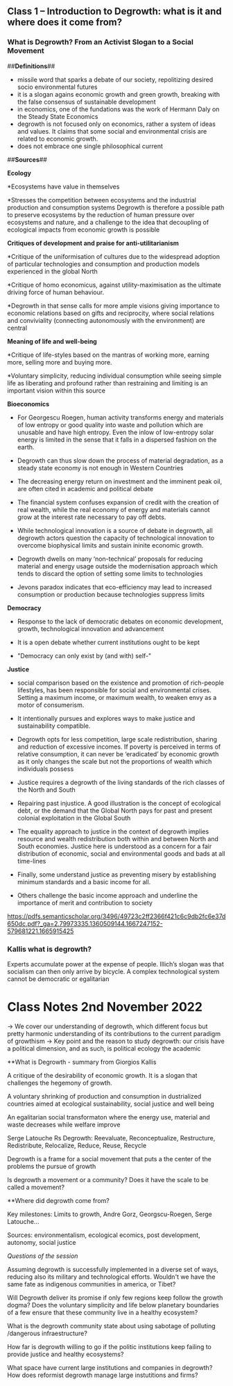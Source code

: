 ## Class 1 – Introduction to Degrowth: what is it and where does it come from?

### What is Degrowth? From an Activist Slogan to a Social Movement

##**Definitions**##

* missile word that sparks a debate of our society, repolitizing desired socio environmental futures
* it is a slogan agains economic growth and green growth, breaking with the false consensus of sustainable development
* in economics, one of the fundations was the work of Hermann Daly on the Steady State Economics
* degrowth is not focused only on economics, rather a system of ideas and values. It claims that some social and environmental crisis are related to economic growth.
* does not embrace one single philosophical current

##**Sources**##


**Ecology**

*Ecosystems have value in themselves

*Stresses the competition between ecosystems and the industrial production and consumption systems
Degrowth is therefore a possible path to preserve ecosystems by the reduction of human pressure over ecosystems and
nature, and a challenge to the idea that decoupling of ecological impacts from economic growth is possible



**Critiques of development and praise for anti-utilitarianism**

*Critique of the uniformisation of cultures due to the widespread adoption of particular technologies and consumption and production models experienced in the global North

*Critique of homo economicus, against utility-maximisation as the ultimate driving force of human behaviour.

*Degrowth in that sense calls for more ample visions giving importance to economic relations based on gifts and reciprocity, where social relations and conviviality (connecting autonomously with the environment) are central

**Meaning of life and well-being**

*Critique of life-styles based on the mantras of working more, earning more, selling more and buying more.

*Voluntary simplicity, reducing individual consumption while seeing simple life as liberating and profound rather than restraining and limiting is an important vision within this source

**Bioeconomics**

* For Georgescu Roegen, human activity transforms energy and materials of low entropy or good quality into waste and pollution which are unusable and have high entropy. Even the inlow of low-entropy solar energy is limited in the
sense that it falls in a dispersed fashion on the earth. 

* Degrowth can thus slow down the process of material degradation, as a steady state economy is not enough in Western Countries

* The decreasing energy return on investment and the imminent peak oil, are often cited in academic and political debate

* The financial system confuses expansion of credit with the creation of real wealth, while the real economy of
energy and materials cannot grow at the interest rate necessary to pay off debts.

* While technological innovation is a source of debate in degrowth, all degrowth actors question the capacity of technological innovation to overcome biophysical limits and sustain ininite economic growth.

* Degrowth dwells on many ‘non-technical’ proposals for reducing material and energy usage outside the modernisation approach which tends to discard the option of setting some limits to technologies

* Jevons paradox indicates that eco-efficiency may lead to increased consumption or production because technologies suppress limits

**Democracy**

* Response to the lack of democratic debates on economic development, growth, technological innovation and advancement

* It is a open debate whether current institutions ought to be kept

* "Democracy can only exist by (and with) self-"

**Justice**

* social comparison based on the existence and promotion of rich-people lifestyles, has been responsible for social and environmental crises. Setting a maximum income, or maximum wealth, to weaken envy as a motor of consumerism.

* It intentionally pursues and explores ways to make justice and sustainability compatible.

* Degrowth opts for less competition, large scale redistribution, sharing and reduction of excessive incomes. If poverty is perceived in terms of relative consumption, it can never be ‘eradicated’ by economic growth as it only changes the scale but not the proportions of wealth which individuals possess

* Justice requires a degrowth of the living standards of the rich classes of the North and South

* Repairing past injustice. A good illustration is the concept of ecological debt, or the demand that the Global North pays for past and present colonial exploitation in the Global South

* The equality approach to justice in the context of degrowth implies resource and wealth redistribution both within and between North and South economies. Justice here is understood as a concern for a fair distribution of economic, social and environmental goods and bads at all time-lines

* Finally, some understand justice as preventing misery by establishing minimum standards and a basic income for all.

* Others challenge the basic income approach and underline the importance of merit and contribution to society

https://pdfs.semanticscholar.org/3496/49723c2ff2366f421c6c9db2fc6e37d650dc.pdf?_ga=2.79973335.1360509144.1667247152-579681221.1665915425

### Kallis what is degrowth?

Experts accumulate power at the expense of
people. Illich’s slogan was that socialism can then only arrive by bicycle. A
complex technological system cannot be democratic or egalitarian

# Class Notes 2nd November 2022
-> We cover our understanding of degrowth, which different focus but pretty harmonic understanding of its contributions to the current paradigm of growthism
-> Key point and the reason to study degrowth: our crisis have a political dimension, and as such, is political ecology the academic 

**What is Degrowth - summary from Giorgios Kallis

A critique of the desirability of economic growth. It is a slogan that challenges the hegemony of growth.

A voluntary shrinking of production and consumption in dustrialized countries aimed at ecological sustainability, social justice and well being

An egalitarian social transformaton where the energy use, material and waste decreases while welfare improve

Serge Latouche Rs Degrowth: Reevaluate, Reconceptualize, Restructure, Redistribute, Relocalize, Reduce, Reuse, Recycle

Degrowth is a frame for a social movement that puts a the center of the problems the pursue of growth

Is degrowth a movement or a community? Does it have the scale to be called a movement? 


**Where did degrowth come from?

Key milestones: Limits to growth, Andre Gorz, Georgscu-Roegen, Serge Latouche...

Sources:  environmentalism, ecological ecomics, post development, autonomy, social justice


*Questions of the session*

Assuming degrowth is successfully implemented in a diverse set of ways, reducing also its military and technological efforts. Wouldn't we have the same fate as  indigenous communities in america, or Tibet?

Will Degrowth deliver its promise if only few regions keep follow the growth dogma? Does the voluntary simplicity and life below planetary boundaries of a few ensure that these community live in a healthy ecosystem? 

What is the degrowth community state about using sabotage of polluting /dangerous infraestructure? 

How far is degrowth willing to go if the politic institutions keep failing to provide justice and healthy ecosystems?

What space have current large institutions and companies in degrowth? How does reformist degrowth manage large instutitions and firms?












